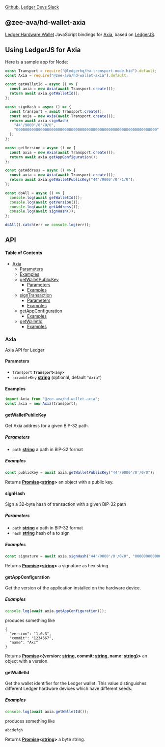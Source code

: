 [Github](https://github.com/LedgerHQ/ledgerjs/),
[Ledger Devs Slack](https://ledger-dev.slack.com/)

## @zee-ava/hd-wallet-axia

[Ledger Hardware Wallet](https://www.ledger.com/) JavaScript bindings for [Axia](https://axia.global/), based on [LedgerJS](https://github.com/LedgerHQ/ledgerjs).

## Using LedgerJS for Axia

Here is a sample app for Node:

```javascript
const Transport = require("@ledgerhq/hw-transport-node-hid").default;
const Axia = require("@zee-ava/hd-wallet-axia").default;

const getWalletId = async () => {
  const axia = new Axia(await Transport.create());
  return await axia.getWalletId();
};

const signHash = async () => {
  const transport = await Transport.create();
  const axia = new Axia(await Transport.create());
  return await axia.signHash(
    "44'/9000'/0'/0/0",
    "0000000000000000000000000000000000000000000000000000000000000000"
  );
};

const getVersion = async () => {
  const axia = new Axia(await Transport.create());
  return await axia.getAppConfiguration();
};

const getAddress = async () => {
  const axia = new Axia(await Transport.create());
  return await axia.getWalletPublicKey("44'/9000'/0'/1/0");
};

const doAll = async () => {
  console.log(await getWalletId());
  console.log(await getVersion());
  console.log(await getAddress());
  console.log(await signHash());
};

doAll().catch(err => console.log(err));
```

## API

#### Table of Contents

-   [Axia](#axia)
    -   [Parameters](#parameters)
    -   [Examples](#examples)
    -   [getWalletPublicKey](#getwalletpublickey)
        -   [Parameters](#parameters-1)
        -   [Examples](#examples-1)
    -   [signTransaction](#signtransaction)
        -   [Parameters](#parameters-2)
        -   [Examples](#examples-2)
    -   [getAppConfiguration](#getappconfiguration)
        -   [Examples](#examples-3)
    -   [getWalletId](#getwalletid)
        -   [Examples](#examples-4)

### Axia

Axia API for Ledger

#### Parameters

-   `transport` **`Transport<any>`**
-   `scrambleKey` **[string](https://developer.mozilla.org/docs/Web/JavaScript/Reference/Global_Objects/String)**  (optional, default `"Axia"`)

#### Examples

```javascript
import Axia from "@zee-ava/hd-wallet-axia";
const axia = new Axia(transport);
```

#### getWalletPublicKey

Get Axia address for a given BIP-32 path.

##### Parameters

-   `path` **[string](https://developer.mozilla.org/docs/Web/JavaScript/Reference/Global_Objects/String)** a path in BIP-32 format

##### Examples

```javascript
const publicKey = await axia.getWalletPublicKey("44'/9000'/0'/0/0");
```

Returns **[Promise](https://developer.mozilla.org/docs/Web/JavaScript/Reference/Global_Objects/Promise)&lt;[string](https://developer.mozilla.org/docs/Web/JavaScript/Reference/Global_Objects/String)>** an object with a public key.

#### signHash

Sign a 32-byte hash of transaction with a given BIP-32 path

##### Parameters

-   `path` **[string](https://developer.mozilla.org/docs/Web/JavaScript/Reference/Global_Objects/String)** a path in BIP-32 format
-   `hash` **[string](https://developer.mozilla.org/docs/Web/JavaScript/Reference/Global_Objects/String)** hash of a to sign

##### Examples

```javascript
const signature = await axia.signHash("44'/9000'/0'/0/0", "0000000000000000000000000000000000000000000000000000000000000000");
```

Returns **[Promise](https://developer.mozilla.org/docs/Web/JavaScript/Reference/Global_Objects/Promise)&lt;[string](https://developer.mozilla.org/docs/Web/JavaScript/Reference/Global_Objects/String)>** a signature as hex string.

#### getAppConfiguration

Get the version of the application installed on the hardware device.

##### Examples

```javascript
console.log(await axia.getAppConfiguration());
```

produces something like

```
{
  "version": "1.0.3",
  "commit": "1234567",
  "name": "Axc"
}
```

Returns **[Promise](https://developer.mozilla.org/docs/Web/JavaScript/Reference/Global_Objects/Promise)&lt;{version: [string](https://developer.mozilla.org/docs/Web/JavaScript/Reference/Global_Objects/String), commit: [string](https://developer.mozilla.org/docs/Web/JavaScript/Reference/Global_Objects/String), name: [string](https://developer.mozilla.org/docs/Web/JavaScript/Reference/Global_Objects/String)}>** an object with a version.

#### getWalletId

Get the wallet identifier for the Ledger wallet. This value distinguishes different Ledger hardware devices which have different seeds.

##### Examples

```javascript
console.log(await axia.getWalletId());
```
produces something like

```
abcdefgh
```

Returns **[Promise](https://developer.mozilla.org/docs/Web/JavaScript/Reference/Global_Objects/Promise)&lt;[string](https://developer.mozilla.org/docs/Web/JavaScript/Reference/Global_Objects/String)>** a byte string.
